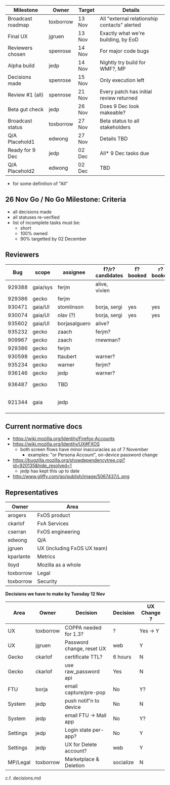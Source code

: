 |   Milestone      | Owner     | Target | Details |
| ---------------- | --------- | ------ | -------- |
| Broadcast roadmap| toxborrow | 13 Nov | All "external relationship contacts" alerted
| Final UX         | jgruen    | 13 Nov | Exactly what we're building, by EoD
| Reviewers chosen | spenrose  | 14 Nov | For major code bugs
| Alpha build      | jedp      | 14 Nov | Nightly try build for WMF?, MP
| Decisions made   | spenrose  | 15 Nov | Only execution left
| Review #1 (all)  | spenrose  | 21 Nov | Every patch has initial review returned
| Beta gut check   | jedp      | 26 Nov | Does 9 Dec look makeable?
| Broadcast status | toxborrow | 27 Nov | Beta status to all stakeholders
| Q/A Placehold1   | edwong    | 27 Nov | Details TBD
| Ready for 9 Dec  | jedp      | 02 Dec | All* 9 Dec tasks due
| Q/A Placehold2   | edwong    | 02 Dec | TBD

* for some definition of "All"

26 Nov Go / No Go Milestone: Criteria
-------------------------------------
 - all decisions made
 - all statuses re-verified
 - list of incomplete tasks must be:
   * short
   * 100% owned
   * 90% targetted by 02 December

Reviewers
---------

| Bug    |  scope   | assignee      | f?/r? candidates  | f? booked    | r? booked | details |
| ------ | -------- | ------------- | ----------------- | ------------ | --------- | -------|
| 929388 | gaia/sys | ferjm         | alive, vivien     |
| 929386 | gecko    | ferjm         | <spenrose>
| 930471 | gaia/UI  | stomlinson    | borja, sergi      | yes          | yes
| 930074 | gaia/UI  | olav (?)      | borja, sergi      | yes          | yes
| 935602 | gaia/UI  | borjasalguero | alive?
| 935232 | gecko    | zaach         | ferjm?
| 909967 | gecko    | zaach         | rnewman?          | 
| 929386 | gecko    | ferjm         | 
| 930598 | gecko    | ttaubert      | warner?           |              |    | Hawk
| 935234 | gecko    | warner        | ferjm?            |              |    | FxAccounts
| 936146 | gecko    | jedp          | warner?           |              |    | jwcrypto
| 936487 | gecko    | TBD           |             | | | Disable flag(s)
| 921344 | gaia     | jedp          |             | | | disable updates in FTU |

Current normative docs
----------------------
* https://wiki.mozilla.org/Identity/Firefox-Accounts
* https://wiki.mozilla.org/Identity/UX#FXOS
  - both screen flows have minor inaccuracies as of 7 November
    - examples: "or Persona Account", on-device password change
* https://bugzilla.mozilla.org/showdependencytree.cgi?id=920135&hide_resolved=1
  - jedp has kept this up to date
* http://www.gliffy.com/go/publish/image/5067437/L.png

Representatives
----------------

|   Owner    | Area |
| ---------- | ------------ |
|  arogers   | FxOS product
|  ckarlof   | FxA Services
|  cserran   | FxOS engineering
|  edwong    | Q/A
|  jgruen    | UX (including FxOS UX team)
|  kparlante | Metrics
|  lloyd     | Mozilla as a whole
|  toxborrow | Legal
|  toxborrow | Security


**Decisions we have to make by Tuesday 12 Nov**

|   Area  |   Owner    |   Decision                |  Decision   | UX Change ?
| ------- | ---------- | ------------------------- | ----------- | ---------- |
| UX       | toxborrow | COPPA needed for 1.3?     | ?           | Yes -> Y   |
| UX       | jgruen    | Password change, reset UX | web         | Y          |
| Gecko    | ckarlof   | certificate TTL?          | 6 hours     | N
| Gecko    | ckarlof   | use raw_password api      | Yes         | N
| FTU      | borja     | email capture/pre-pop     | No          | Y?
| System   | jedp      | push notif'n to device    | No          | N
| System   | jedp      | email FTU -> Mail app     | No          | Y?
| Settings | jedp      | Login state per-app?      | No          | Y
| Settings | jedp      | UX for Delete account?    | web         | Y
| MP/Legal | toxborrow | Marketplace & Deletion    | socialize   | N

c.f. decisions.md
